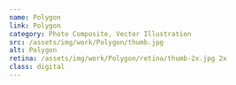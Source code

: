 ```yaml
---
name: Polygon
link: Polygon
category: Photo Composite, Vector Illustration
src: /assets/img/work/Polygon/thumb.jpg
alt: Polygon
retina: /assets/img/work/Polygon/retina/thumb-2x.jpg 2x
class: digital
---
```

